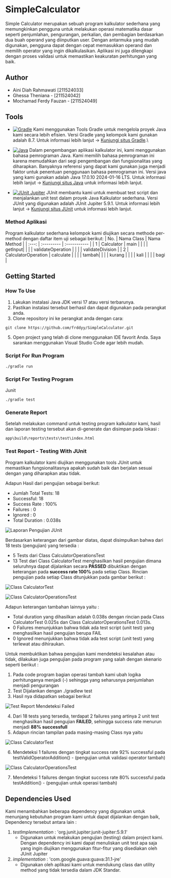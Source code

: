 # SimpleCalculator
Simple Calculator merupakan sebuah program kalkulator sederhana yang memungkinkan pengguna untuk melakukan operasi matematika dasar seperti penjumlahan, pengurangan, perkalian, dan pembagian berdasarkan dua buah operand yang diinputkan user. Dengan antarmuka yang mudah digunakan, pengguna dapat dengan cepat memasukkan operand dan memilih operator yang ingin dikalkulasikan. Aplikasi ini juga dilengkapi dengan proses validasi untuk memastikan keakuratan perhitungan yang baik.


## Author 
* Aini Diah Rahmawati [211524033]
* Ghessa Theniana - [211524042]
* Mochamad Ferdy Fauzan - [211524049]

## Tools 
* [![Gradle](https://img.shields.io/badge/Gradle-8.7-blue)](https://gradle.org/)
  Kami menggunakan Tools Gradle untuk mengelola proyek Java kami secara lebih efisien. 
  Versi Gradle yang kelompok kami gunakan adalah 8.7. 
  Untuk informasi lebih lanjut -> [Kunjungi situs Gradle](https://gradle.org/).\

* [![Java](https://img.shields.io/badge/Java-17.0.10%202024--01--16%20LTS-red)](https://www.java.com/)
  Dalam pengembangan aplikasi kalkulator ini, kami menggunakan bahasa pemrograman Java. 
  Kami memilih bahasa pemrograman ini karena memudahkan dari segi pengembangan dan fungsionalitas yang diharapkan. Banyaknya referensi yang dapat kami gunakan juga menjadi faktor untuk penentuan penggunaan bahasa pemrograman ini.
  Versi java yang kami gunakan adalah Java 17.0.10 2024-01-16 LTS. 
  Untuk informasi lebih lanjut -> [Kunjungi situs Java](https://www.java.com/) untuk informasi lebih lanjut.

* [![JUnit Jupiter](https://img.shields.io/badge/JUnit%20Jupiter-5.9.1-green)](https://junit.org/)
  JUnit membantu kami untuk membuat test script dan menjalankan unit test dalam proyek Java Kalkulator sederhana. 
  Versi JUnit yang digunakan adalah JUnit Jupiter 5.9.1. 
  Untuk informasi lebih lanjut -> [Kunjungi situs JUnit](https://junit.org/) untuk informasi lebih lanjut.

### Method Aplikasi
Program kalkulator sederhana kelompok kami diujikan secara methode per-method dengan daftar item uji sebagai berikut:
| No. | Nama Class | Nama Method |
| :---: | :--------- | :----------- |
| 1 | Calculator | main |
|   |         | getInput|
|   |         | validateOperation |
|   |         | validateDivision |
| 2 | CalculatorOperation | calculate |
|   |         | tambah|
|   |         | kurang |
|   |         | kali |
|   |         | bagi |

## Getting Started 
### How To Use
1. Lakukan instalasi Java JDK versi 17 atau versi terbarunya.
2. Pastikan instalasi tersebut berhasil dan dapat digunakan pada perangkat anda.
3. Clone repository ini ke perangkat anda dengan cara:
```
git clone https://github.com/frddyy/SimpleCalculator.git
```
5. Open project yang telah di clone menggunakan IDE favorit Anda. Saya sarankan menggunakan Visual Studio Code agar lebih mudah.
   
### Script For Run Program
```
./gradle run
```


### Script For Testing Program   
Junit
```
./gradle test
```

### Generate Report
Setelah melakukan command untuk testing program kalkulator kami, hasil dan laporan testing tersebut akan di-generate dan disimpan pada lokasi :
```
app\build\reports\tests\test\index.html
```

### Test Report - Testing With JUnit
Program kalkulator kami diujikan menggunakan tools JUnit untuk memastikan fungsionalitasnya apakah sudah baik dan berjalan sesuai dengan yang diharapkan atau tidak. 

Adapun Hasil dari pengujian sebagai berikut:

  - Jumlah Total Tests: 18
  - Successful: 18 
  - Success Rate : 100%
  - Failures : 0
  - Ignored : 0
  - Total Duration : 0.038s

![Laporan Pengujian JUnit](https://drive.google.com/uc?export=view&id=1Gr4c0-1I3ZjpeaAAWlpLmqF99gbuNvUL)

Berdasarkan keterangan dari gambar diatas, dapat disimpulkan bahwa dari 18 tests (pengujian) yang tersedia : 
- 5 Tests dari Class CalculatorOperationsTest
- 13 Test dari Class CalculatorTest 
menghasilkan hasil pengujian dimana seluruhnya dapat dijalankan secara **PASSED** dibuktikan dengan keterangan pada **success rate 100%** pada setiap Class. Rincian pengujian pada setiap Class ditunjukkan pada gambar berikut : 

![Class CalculatorTest](https://drive.google.com/uc?export=view&id=1kw2S9IfE0r90WZpCx5we8idoSJ427c6r)

![Class CalculatorOperationsTest](https://drive.google.com/uc?export=view&id=1jFfBoJmuV0WzwtHLw4doeAbMcRpjKJFU)

Adapun keterangan tambahan lainnya yaitu : 
- Total duration yang dihasilkan adalah 0.038s dengan rincian pada Class CalculatorTest 0.025s dan Class CalculatorOperationsTest 0.013s.
- 0 Failures menunjukkan bahwa tidak ada test script (unit test) yang menghasilkan hasil pengujian berupa FAIL
- 0 Ignored menunjukkan bahwa tidak ada test script (unit test) yang terlewat atau dihiraukan.

Untuk membuktikan bahwa pengujian kami mendeteksi kesalahan atau tidak, dilakukan juga pengujian pada program yang salah dengan skenario seperti berikut :
1. Pada code program bagian operasi tambah kami ubah logika perhitunganya menjadi (-) sehingga yang seharusnya penjumlahan menjadi pengurangan
2. Test Dijalankan dengan ./gradlew test
3. Hasil nya didapatkan sebagai berikut

![Test Report Mendeteksi Failed](https://drive.google.com/uc?export=view&id=1IsxxU4OeZxWZDH37_QSOSFbSlQ_eCTLE)

4. Dari 18 tests yang tersedia, terdapat 2 failures yang artinya 2 unit test menghasilkan hasil pengujian **FAILED**, sehingga success rate menurun menjadi **88% successfull**
5. Adapun rincian tampilan pada masing-masing Class nya yaitu

![Class CalculatorTest](https://drive.google.com/uc?export=view&id=14ljvd1SFBGUChLxzBbot0TCE99XKS3uF)

6. Mendeteksi 1 failures dengan tingkat success rate 92% successful pada testValidOperatorAddition() - (pengujian untuk validasi operator tambah)

![Class CalculatorOperationsTest](https://drive.google.com/uc?export=view&id=1eNkUhA8ENS6ovJH2trp2rWaIAPEcBH_s)

7. Mendeteksi 1 failures dengan tingkat success rate 80% successful pada testAddition() - (pengujian untuk operasi tambah)

## Dependencies Used
Kami menambahkan beberapa dependency yang digunakan untuk menunjang kebutuhan program kami untuk dapat dijalankan dengan baik, Dependency tersebut antara lain : 
1. *testImplementation* : 'org.junit.jupiter:junit-jupiter:5.9.1'
    - Digunakan untuk melakukan pengujian (testing) dalam project kami. Dengan dependency ini kami dapat menuliskan unit test apa saja yang ingin diujikan menggunakan fitur-fitur yang disediakan oleh JUnit Jupiter
2. *implementation* : 'com.google.guava:guava:31.1-jre'
    - Digunakan oleh aplikasi kami untuk mendukung class dan utility method yang tidak tersedia dalam JDK Standar. 

